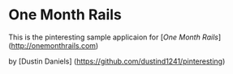 # One Month Rails

This is the pinteresting sample applicaion for
[*One Month Rails*] (http://onemonthrails.com)

by [Dustin Daniels] (https://github.com/dustind1241/pinteresting)